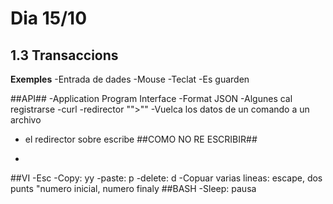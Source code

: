 # Dia 15/10

## 1.3 Transaccions ##
**Exemples**
-Entrada de dades
	-Mouse
	-Teclat
-Es guarden

##API##
-Application Program Interface
-Format JSON
-Algunes cal registrarse
-curl
-redirector "">"" 
	-Vuelca los datos de un comando a un archivo
- el redirector sobre escribe
##COMO NO RE ESCRIBIR##
- >>
##VI
-Esc 
-Copy: yy
-paste: p
-delete: d
-Copuar varias lineas: escape, dos punts "numero inicial, numero finaly
##BASH
-Sleep: pausa 


